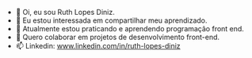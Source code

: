 - 👋 Oi, eu sou Ruth Lopes Diniz.
- 👀 Eu estou interessada em compartilhar meu aprendizado.
- 🌱 Atualmente estou praticando e aprendendo programação front end.
- 💞️ Quero colaborar em projetos de desenvolvimento front-end.
- 📫 Linkedin: www.linkedin.com/in/ruth-lopes-diniz

<!---
RuthDiniz/RuthDiniz is a ✨ special ✨ repository because its `README.md` (this file) appears on your GitHub profile.
You can click the Preview link to take a look at your changes.
--->
